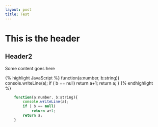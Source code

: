 ```yaml
---
layout: post
title: Test 
---
```


# This is the header

## Header2

Some content goes here

{% highlight JavaScript %}
function(a:number, b:string){
	console.writeLine(a);
	if ( b == null)
		return a+1;
	return a;
}
{% endhighlight  %}

``` javascript
	function(a:number, b:string){
		console.writeLine(a);
		if ( b == null)
			return a+1;
		return a;
	}
```	
